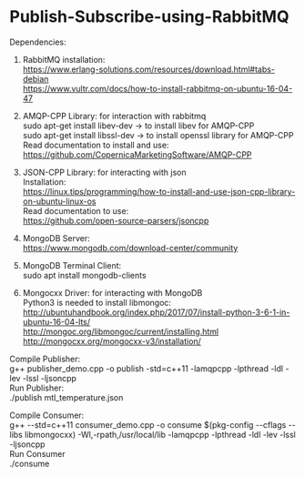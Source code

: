 # Publish-Subscribe-using-RabbitMQ

﻿Dependencies:   
1. RabbitMQ installation:   
https://www.erlang-solutions.com/resources/download.html#tabs-debian   
https://www.vultr.com/docs/how-to-install-rabbitmq-on-ubuntu-16-04-47    
   
   
1. AMQP-CPP Library: for interaction with rabbitmq   
sudo apt-get install libev-dev -&gt; to install libev for AMQP-CPP   
sudo apt-get install libssl-dev -&gt; to install openssl library for AMQP-CPP   
Read documentation to install and use:   
https://github.com/CopernicaMarketingSoftware/AMQP-CPP    
   
   
1. JSON-CPP Library: for interacting with json   
Installation:   
https://linux.tips/programming/how-to-install-and-use-json-cpp-library-on-ubuntu-linux-os    
Read documentation to use:   
https://github.com/open-source-parsers/jsoncpp    
   
   
1. MongoDB Server:   
https://www.mongodb.com/download-center/community   
   
   
1. MongoDB Terminal Client:   
sudo apt install mongodb-clients   
   
   
1. Mongocxx Driver: for interacting with MongoDB   
Python3 is needed to install libmongoc:   
http://ubuntuhandbook.org/index.php/2017/07/install-python-3-6-1-in-ubuntu-16-04-lts/    
http://mongoc.org/libmongoc/current/installing.html   
http://mongocxx.org/mongocxx-v3/installation/    
   
   
Compile Publisher:   
g++ publisher_demo.cpp -o publish -std=c++11 -lamqpcpp -lpthread -ldl -lev -lssl -ljsoncpp   
Run Publisher:   
./publish mtl_temperature.json   
   
   
Compile Consumer:   
g++ --std=c++11 consumer_demo.cpp -o consume $(pkg-config --cflags --libs libmongocxx) -Wl,-rpath,/usr/local/lib -lamqpcpp -lpthread -ldl -lev -lssl -ljsoncpp    
Run Consumer   
./consume
